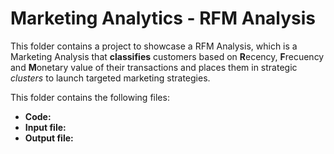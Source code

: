 # Marketing Analytics - RFM Analysis

This folder contains a project to showcase a RFM Analysis, which is a Marketing Analysis that **classifies** customers based on **R**ecency, **F**recuency and **M**onetary value of their transactions and places them in strategic *clusters* to launch targeted marketing strategies.

This folder contains the following files:
- **Code:**
- **Input file:**
- **Output file:** 

